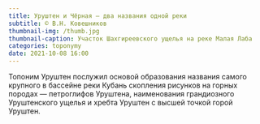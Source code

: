 ```yaml
---
title: Уруштен и Чёрная — два названия одной реки
subtitle: © В.Н. Ковешников
thumbnail-img: /thumb.jpg
thumbnail-caption: Участок Шахгиреевского ущелья на реке Малая Лаба
categories: toponymy
date: 2021-10-08 16:00
---
```

Топоним Уруштен послужил основой образования названия самого крупного в бассейне реки Кубань скопления рисунков на горных породах — петроглифов Уруштена, наименования грандиозного Уруштенского ущелья и хребта Уруштен с высшей точкой горой Уруштен.

